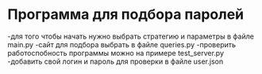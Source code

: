 # Программа для подбора паролей

-для того чтобы начать нужно выбрать стратегию и параметры в файле main.py 
-сайт для подбора выбрать в файле queries.py
-проверить работоспобность программы можно на примере test_server.py
-добавить свой логин и пароль для проверки в файле user.json